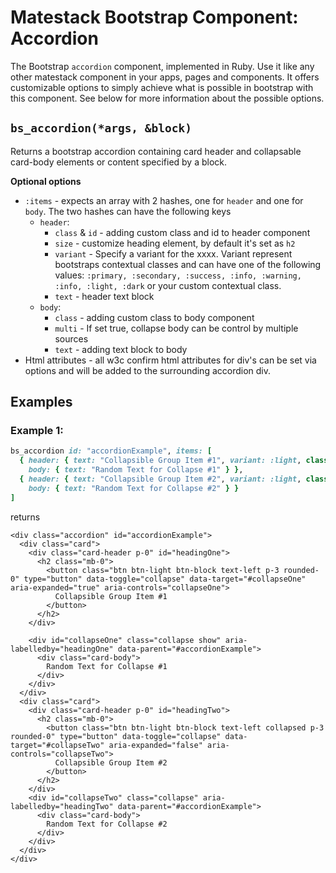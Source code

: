 # Matestack Bootstrap Component: Accordion

The Bootstrap `accordion` component, implemented in Ruby. Use it like any other matestack component in your apps, pages and components. It offers customizable options to simply achieve what is possible in bootstrap with this component. See below for more information about the possible options.

## `bs_accordion(*args, &block)`

Returns a bootstrap accordion containing card header and collapsable card-body elements or content specified by a block.

**Optional options**

* `:items` - expects an array with 2 hashes, one for `header` and one for `body`. The two hashes can have the following keys
  * `header`:
    * `class` & `id` - adding custom class and id to header component
    * `size` - customize heading element, by default it's set as `h2`
    * `variant` - Specify a variant for the xxxx. Variant represent bootstraps contextual classes and can have one of the following values: `:primary, :secondary, :success, :info, :warning, :info, :light, :dark` or your custom contextual class.
    * `text` - header text block
  * `body`:
    * `class` - adding custom class to body component
    * `multi` - If set true, collapse body can be control by multiple sources
    * `text` - adding text block to body
* Html attributes - all w3c confirm html attributes for div's can be set via options and will be added to the surrounding accordion div.

## Examples

### Example 1:

```ruby
bs_accordion id: "accordionExample", items: [
  { header: { text: "Collapsible Group Item #1", variant: :light, class: "text-left p-3 rounded-0" },
    body: { text: "Random Text for Collapse #1" } },
  { header: { text: "Collapsible Group Item #2", variant: :light, class: "text-left p-3 rounded-0" },
    body: { text: "Random Text for Collapse #2" } }
]
```

returns

```markup
<div class="accordion" id="accordionExample">
  <div class="card">
    <div class="card-header p-0" id="headingOne">
      <h2 class="mb-0">
        <button class="btn btn-light btn-block text-left p-3 rounded-0" type="button" data-toggle="collapse" data-target="#collapseOne" aria-expanded="true" aria-controls="collapseOne">
          Collapsible Group Item #1
        </button>
      </h2>
    </div>

    <div id="collapseOne" class="collapse show" aria-labelledby="headingOne" data-parent="#accordionExample">
      <div class="card-body">
        Random Text for Collapse #1
      </div>
    </div>
  </div>
  <div class="card">
    <div class="card-header p-0" id="headingTwo">
      <h2 class="mb-0">
        <button class="btn btn-light btn-block text-left collapsed p-3 rounded-0" type="button" data-toggle="collapse" data-target="#collapseTwo" aria-expanded="false" aria-controls="collapseTwo">
          Collapsible Group Item #2
        </button>
      </h2>
    </div>
    <div id="collapseTwo" class="collapse" aria-labelledby="headingTwo" data-parent="#accordionExample">
      <div class="card-body">
        Random Text for Collapse #2
      </div>
    </div>
  </div>
</div>
```

